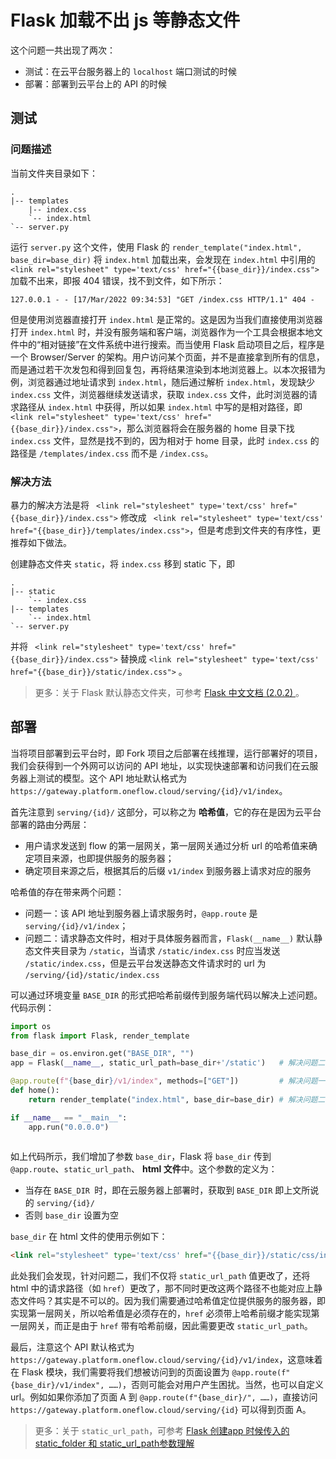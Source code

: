 # Flask 加载不出 js 等静态文件

这个问题一共出现了两次：

- 测试：在云平台服务器上的 `localhost` 端口测试的时候
- 部署：部署到云平台上的 API 的时候



##  测试

### 问题描述

当前文件夹目录如下：
```
.
|-- templates
    |-- index.css
    `-- index.html
`-- server.py
```

运行 `server.py` 这个文件，使用 Flask 的 `render_template("index.html", base_dir=base_dir)` 将 `index.html` 加载出来，会发现在 `index.html` 中引用的 ` <link rel="stylesheet" type='text/css' href="{{base_dir}}/index.css">`  加载不出来，即报 404 错误，找不到文件，如下所示：

```
127.0.0.1 - - [17/Mar/2022 09:34:53] "GET /index.css HTTP/1.1" 404 -
```

但是使用浏览器直接打开 `index.html` 是正常的。这是因为当我们直接使用浏览器打开 `index.html` 时，并没有服务端和客户端，浏览器作为一个工具会根据本地文件中的“相对链接”在文件系统中进行搜索。而当使用 Flask 启动项目之后，程序是一个 Browser/Server 的架构。用户访问某个页面，并不是直接拿到所有的信息，而是通过若干次发包和得到回复包，再将结果渲染到本地浏览器上。以本次报错为例，浏览器通过地址请求到 `index.html`，随后通过解析 `index.html`，发现缺少 `index.css` 文件，浏览器继续发送请求，获取 `index.css` 文件，此时浏览器的请求路径从 `index.html` 中获得，所以如果  `index.html` 中写的是相对路径，即 ` <link rel="stylesheet" type='text/css' href="{{base_dir}}/index.css">`，那么浏览器将会在服务器的 home 目录下找 `index.css` 文件，显然是找不到的，因为相对于 home 目录，此时 `index.css` 的路径是 `/templates/index.css` 而不是 `/index.css`。

### 解决方法
暴力的解决方法是将 ` <link rel="stylesheet" type='text/css' href="{{base_dir}}/index.css">` 修改成  ` <link rel="stylesheet" type='text/css' href="{{base_dir}}/templates/index.css">`，但是考虑到文件夹的有序性，更推荐如下做法。

创建静态文件夹 `static`，将 `index.css` 移到 static 下，即

```
.
|-- static
    `-- index.css
|-- templates
    `-- index.html
`-- server.py
```

并将 ` <link rel="stylesheet" type='text/css' href="{{base_dir}}/index.css">`  替换成  `<link rel="stylesheet" type='text/css' href="{{base_dir}}/static/index.css">` 。



> 更多：关于 Flask 默认静态文件夹，可参考 [Flask 中文文档 (2.0.2) ](https://dormousehole.readthedocs.io/en/latest/quickstart.html#id9)。



## 部署

当将项目部署到云平台时，即 Fork 项目之后部署在线推理，运行部署好的项目，我们会获得到一个外网可以访问的 API 地址，以实现快速部署和访问我们在云服务器上测试的模型。这个 API 地址默认格式为 `https://gateway.platform.oneflow.cloud/serving/{id}/v1/index`。

首先注意到 `serving/{id}/` 这部分，可以称之为 **哈希值**，它的存在是因为云平台部署的路由分两层：

- 用户请求发送到 flow 的第一层网关，第一层网关通过分析 url 的哈希值来确定项目来源，也即提供服务的服务器；
- 确定项目来源之后，根据其后的后缀 `v1/index` 到服务器上请求对应的服务

哈希值的存在带来两个问题：

- 问题一：该 API 地址到服务器上请求服务时，`@app.route` 是 `serving/{id}/v1/index`；
- 问题二：请求静态文件时，相对于具体服务器而言，`Flask(__name__)` 默认静态文件夹目录为 `/static`，当请求 `/static/index.css` 时应当发送 `/static/index.css`，但是云平台发送静态文件请求时的 url 为 `/serving/{id}/static/index.css`

可以通过环境变量 `BASE_DIR` 的形式把哈希前缀传到服务端代码以解决上述问题。代码示例：

```python
import os
from flask import Flask, render_template

base_dir = os.environ.get("BASE_DIR", "")
app = Flask(__name__, static_url_path=base_dir+'/static')   # 解决问题二

@app.route(f"{base_dir}/v1/index", methods=["GET"])         # 解决问题一
def home():
    return render_template("index.html", base_dir=base_dir) # 解决问题二   

if __name__ == "__main__":
    app.run("0.0.0.0")
    
```

如上代码所示，我们增加了参数 `base_dir`，Flask 将 `base_dir` 传到 `@app.route`、`static_url_path`、 **html 文件**中。这个参数的定义为：

- 当存在 `BASE_DIR `时，即在云服务器上部署时，获取到 `BASE_DIR` 即上文所说的 `serving/{id}/` 
- 否则 `base_dir` 设置为空

 `base_dir` 在 html 文件的使用示例如下：

```html
<link rel="stylesheet" type='text/css' href="{{base_dir}}/static/css/index.css">
```



此处我们会发现，针对问题二，我们不仅将 `static_url_path` 值更改了，还将 html 中的请求路径（如 `href`）更改了，那不同时更改这两个路径不也能对应上静态文件吗？其实是不可以的。因为我们需要通过哈希值定位提供服务的服务器，即实现第一层网关，所以哈希值是必须存在的，`href` 必须带上哈希前缀才能实现第一层网关，而正是由于 `href` 带有哈希前缀，因此需要更改 `static_url_path`。



最后，注意这个 API 默认格式为 `https://gateway.platform.oneflow.cloud/serving/{id}/v1/index`，这意味着在 Flask 模块，我们需要将我们想被访问到的页面设置为 `@app.route(f"{base_dir}/v1/index", ……)`，否则可能会对用户产生困扰。当然，也可以自定义 url。例如如果你添加了页面 A 到 `@app.route(f"{base_dir}/", ……)`，直接访问 `https://gateway.platform.oneflow.cloud/serving/{id}` 可以得到页面 A。

> 更多：关于 `static_url_path`，可参考 [Flask 创建app 时候传入的 static_folder 和 static_url_path参数理解](https://blog.csdn.net/qq_40952927/article/details/81157204)



